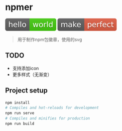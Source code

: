 # npmer

![hello-world](/assets/hello-world.svg)
![make-perfect](/assets/make-perfect.svg)

> 用于制作npm包徽章，使用的svg

## TODO

- 支持添加icon
- 更多样式（无渐变）

## Project setup

```bash
npm install
# Compiles and hot-reloads for development
npm run serve
# Compiles and minifies for production
npm run build
```